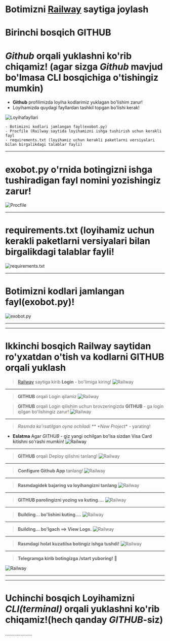 # **Botimizni [Railway](https://railway.app?referralCode=wP9DGu) saytiga joylash** 


# __Birinchi bosqich **GITHUB**__

# __*Github* orqali yuklashni ko'rib chiqamiz! (agar sizga *Github* mavjud bo'lmasa CLI bosqichiga o'tishingiz mumkin)__

- **Github** profilimizda loyiha kodlarimiz yuklagan bo'lishim zarur!
- Loyihamizda quydagi fayllardan tashkil topgan bo'lishi kerak!

![Loyihafayllari](images/s1.PNG)

    - Botimizni kodlari jamlangan fayl(exobot.py)
    - Procfile (Railway saytida loyihamizni ishga tushirish uchun kerakli fayl
    - requirements.txt (loyihamiz uchun kerakli paketlarni versiyalari bilan birgalikdagi talablar fayli)
    
<hr>

# __exobot.py o'rnida botingizni ishga tushiradigan fayl nomini yozishingiz zarur!__
 ![Procfile](images/s2.PNG)
 
 

 
<hr>

# __requirements.txt (loyihamiz uchun kerakli paketlarni versiyalari bilan birgalikdagi talablar fayli!__
 ![requirements.txt](images/s3.PNG)
 
 


<hr>

# __Botimizni kodlari jamlangan fayl(exobot.py)!__
 ![exobot.py](images/s4.PNG)
 
 
<hr>
<hr>

# __Ikkinchi bosqich **Railway saytidan ro'yxatdan o'tish va kodlarni GITHUB orqali yuklash**__


> [Railway](https://railway.app) saytiga kirib **Login** - bo'limiga kiring!
 ![Railway](images/r1.PNG)

<hr>


> **GITHUB** orqali Login qilamiz
 ![Railway](images/r2.PNG)


> **GITHUB** orqali Login qilishim uchun brovzeringizda **GITHUB** - ga login qilgan bo'lishingiz zarur!
 ![Railway](images/r3.PNG)

<hr>


> *Rasmda ko'rsatilgan oyna ochiladi ** +New Project** - yarating!
- **Eslatma** Agar *GITHUB* - giz yangi ochilgan bo'lsa sizdan Visa Card kitishni so'rashi mumkin!
 ![Railway](images/r4.PNG)

<hr>


> **GITHUB** orqali Deploy qilishni tanlang!
 ![Railway](images/r5.PNG)

<hr>


> **Configure Github App** tanlang!
 ![Railway](images/r6.PNG)

<hr>


> **Rasmdagidek bajaring va loyihangizni tanlang**
 ![Railway](images/r7.PNG)

<hr>


> **GITHUB parolingizni yozing va kuting....**
 ![Railway](images/r8.PNG)

<hr>


> **Building... bo'lishini kuting....**
 ![Railway](images/r9.PNG)

<hr>

> **Building... bo'lgach ==> View Logs.**
 ![Railway](images/r10.PNG)
 
<hr>

> **Rasmdagi holat kuzatilsa botingiz ishga tushdi!**
 ![Railway](images/r12.PNG)
 
<hr>

> **Telegramga kirib botingizga /start yuboring! 🥳**

 ![Railway](images/r13.PNG)
 

<hr>
<hr>

# __Uchinchi bosqich Loyihamizni *CLI(terminal)* orqali yuklashni ko'rib chiqamiz!(hech qanday *GITHUB*-siz)__
.....................







